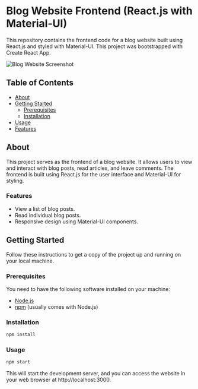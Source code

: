 # Blog Website Frontend (React.js with Material-UI)

This repository contains the frontend code for a blog website built using React.js and styled with Material-UI. This project was bootstrapped with Create React App.

![Blog Website Screenshot](https://cdn.discordapp.com/attachments/1160872906713206865/1160872943992197210/image.png?ex=65363e2d&is=6523c92d&hm=37c52f23fd6f9255c36e929b5874f38e4a2a97d9b2c6dfe49926788a6e6e8b28&)

## Table of Contents

- [About](#about)
- [Getting Started](#getting-started)
  - [Prerequisites](#prerequisites)
  - [Installation](#installation)
- [Usage](#usage)
- [Features](#features)

## About

This project serves as the frontend of a blog website. It allows users to view and interact with blog posts, read articles, and leave comments. The frontend is built using React.js for the user interface and Material-UI for styling.

### Features

- View a list of blog posts.
- Read individual blog posts.
- Responsive design using Material-UI components.

## Getting Started

Follow these instructions to get a copy of the project up and running on your local machine.

### Prerequisites

You need to have the following software installed on your machine:

- [Node.js](https://nodejs.org/)
- [npm](https://www.npmjs.com/) (usually comes with Node.js)

### Installation
```bash
npm install
```
### Usage
```bash
npm start
```
This will start the development server, and you can access the website in your web browser at http://localhost:3000.



